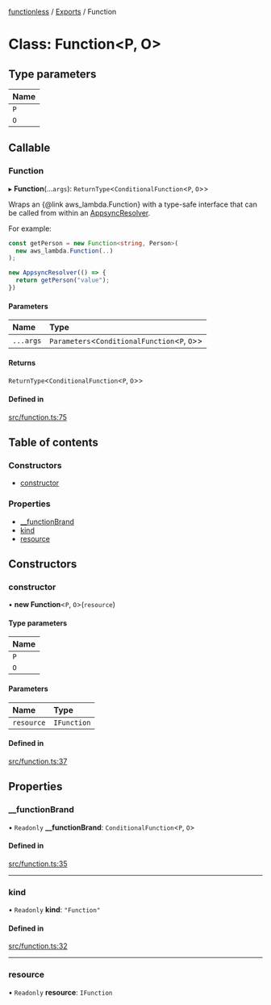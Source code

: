 [functionless](../README.md) / [Exports](../modules.md) / Function

# Class: Function<P, O\>

## Type parameters

| Name |
| :------ |
| `P` |
| `O` |

## Callable

### Function

▸ **Function**(...`args`): `ReturnType`<`ConditionalFunction`<`P`, `O`\>\>

Wraps an {@link aws_lambda.Function} with a type-safe interface that can be
called from within an [AppsyncResolver](AppsyncResolver.md).

For example:
```ts
const getPerson = new Function<string, Person>(
  new aws_lambda.Function(..)
);

new AppsyncResolver(() => {
  return getPerson("value");
})
```

#### Parameters

| Name | Type |
| :------ | :------ |
| `...args` | `Parameters`<`ConditionalFunction`<`P`, `O`\>\> |

#### Returns

`ReturnType`<`ConditionalFunction`<`P`, `O`\>\>

#### Defined in

[src/function.ts:75](https://github.com/sam-goodwin/functionless/blob/a9095de/src/function.ts#L75)

## Table of contents

### Constructors

- [constructor](Function.md#constructor)

### Properties

- [\_\_functionBrand](Function.md#__functionbrand)
- [kind](Function.md#kind)
- [resource](Function.md#resource)

## Constructors

### constructor

• **new Function**<`P`, `O`\>(`resource`)

#### Type parameters

| Name |
| :------ |
| `P` |
| `O` |

#### Parameters

| Name | Type |
| :------ | :------ |
| `resource` | `IFunction` |

#### Defined in

[src/function.ts:37](https://github.com/sam-goodwin/functionless/blob/a9095de/src/function.ts#L37)

## Properties

### \_\_functionBrand

• `Readonly` **\_\_functionBrand**: `ConditionalFunction`<`P`, `O`\>

#### Defined in

[src/function.ts:35](https://github.com/sam-goodwin/functionless/blob/a9095de/src/function.ts#L35)

___

### kind

• `Readonly` **kind**: ``"Function"``

#### Defined in

[src/function.ts:32](https://github.com/sam-goodwin/functionless/blob/a9095de/src/function.ts#L32)

___

### resource

• `Readonly` **resource**: `IFunction`
